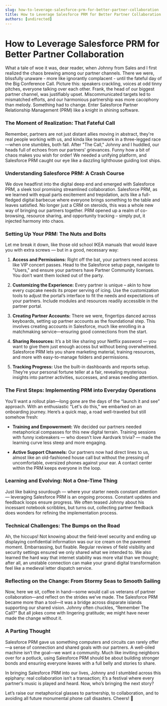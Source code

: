 ```yaml
---
slug: how-to-leverage-salesforce-prm-for-better-partner-collaboration
title: How to Leverage Salesforce PRM for Better Partner Collaboration
authors: [undirected]
---
```



# How to Leverage Salesforce PRM for Better Partner Collaboration

What a tale of woe it was, dear reader, when Johnny from Sales and I first realized the chaos brewing among our partner channels. There we were, blissfully unaware - more like ignorantly complacent - until the fateful day of the Big Conference Call. Picture this: speakers crackling, voices at odd tinny pitches, everyone talking over each other. Frank, the head of our biggest partner channel, was justifiably upset. Miscommunicated targets led to mismatched efforts, and our harmonious partnership was more cacophony than melody. Something had to change. Enter Salesforce Partner Relationship Management (PRM) like a knight in shining software.

### The Moment of Realization: That Fateful Call

Remember, partners are not just distant allies moving in abstract, they're real people working with us, and kinda like teamwork in a three-legged race—when one stumbles, both fall. After "The Call," Johnny and I huddled, our heads full of echoes from our partners' grievances. Funny how a bit of chaos makes you wish for order! We needed a unifying platform, and Salesforce PRM caught our eye like a dazzling lighthouse guiding lost ships.

### Understanding Salesforce PRM: A Crash Course

We dove headfirst into the digital deep end and emerged with Salesforce PRM, a sleek tool promising streamlined collaboration. Salesforce PRM, as we learned with equal parts excitement and trepidation, acts like a full-fledged digital barbecue where everyone brings something to the table and leaves satisfied. No longer just a CRM on steroids, this was a whole new way of bringing our partners together. PRM opened up a realm of co-browsing, resource sharing, and opportunity tracking – simply put, it injected harmony into chaos.

### Setting Up Your PRM: The Nuts and Bolts

Let me break it down, like those old school IKEA manuals that would leave you with extra screws — but in a good, necessary way:

1. **Access and Permissions:** Right off the bat, your partners need access like VIP concert passes. Head to the Salesforce setup page, navigate to "Users," and ensure your partners have Partner Community licenses. You don’t want them locked out of the party.
   
2. **Customizing the Experience:** Every partner is unique – akin to how every cupcake needs its proper serving of icing. Use the customization tools to adjust the portal’s interface to fit the needs and expectations of your partners. Include modules and resources readily accessible in the partner portal.

3. **Creating Partner Accounts:** There we were, fingertips danced across keyboards, setting up partner accounts as the foundational step. This involves creating accounts in Salesforce, much like enrolling in a matchmaking service—ensuring good connections from the start.

4. **Sharing Resources:** It’s a bit like sharing your Netflix password — you want to give them just enough access but without being overwhelmed. Salesforce PRM lets you share marketing material, training resources, and more with easy-to-manage folders and permissions.

5. **Tracking Progress:** Use the built-in dashboards and reports setup. They’re your personal fortune teller at a fair, revealing mysterious insights into partner activities, successes, and areas needing attention.

### The First Steps: Implementing PRM into Everyday Operations

You’ll want a rollout plan—long gone are the days of the “launch it and see” approach. With an enthusiastic "Let's do this," we embarked on an onboarding journey. Here’s a quick map, a road well-traveled but still somehow fresh:

- **Training and Empowerment:** We decided our partners needed metaphorical compasses for this new digital terrain. Training sessions with funny icebreakers — who doesn't love Aardvark trivia? — made the learning curve less steep and more engaging.

- **Active Support Channels:** Our partners now had direct lines to us, almost like an old-fashioned house call but without the pressing of uncomfortable, oversized phones against your ear. A contact center within the PRM keeps everyone in the loop.

### Learning and Evolving: Not a One-Time Thing

Just like baking sourdough — where your starter needs constant attention — leveraging Salesforce PRM is an ongoing process. Constant updates and feedback loops ensure progress. We often teased Johnny about his incessant notebook scribbles, but turns out, collecting partner feedback does wonders for refining the implementation process.

### Technical Challenges: The Bumps on the Road

Ah, the hiccups! Not knowing about the field-level security and ending up displaying confidential information was our ice cream on the pavement moment. Embarrassing, but fixable. Regular reviews of field visibility and security settings ensured we only shared what we intended to. We also learned the hard way that internet stability was more vital than we thought; after all, an unstable connection can make your grand digital transformation feel like a medieval letter dispatch service.

### Reflecting on the Change: From Stormy Seas to Smooth Sailing

Now, here we sit, coffee in hand—some would call us veterans of partner collaboration—and reflect on the strides we’ve made. The Salesforce PRM became more than a tool—it was a bridge across disparate islands supporting our shared vision. Johnny often chuckles, “Remember The Call?” But all jokes come with lingering gratitude; we might have never made the change without it.

### A Parting Thought

Salesforce PRM gave us something computers and circuits can rarely offer—a sense of connection and shared goals with our partners. A well-oiled machine isn’t the goal—we want a community. Much like inviting neighbors over for a potluck, using Salesforce PRM should be about building stronger bonds and ensuring everyone leaves with a full belly and stories to share.

In bringing Salesforce PRM into our lives, Johnny and I stumbled across this epiphany: real collaboration isn’t a transaction; it’s a festival where every partner’s music is played and heard. Now, who’s bringing the next story?

Let’s raise our metaphorical glasses to partnership, to collaboration, and to avoiding all future monumental phone call disasters. Cheers! 🍻